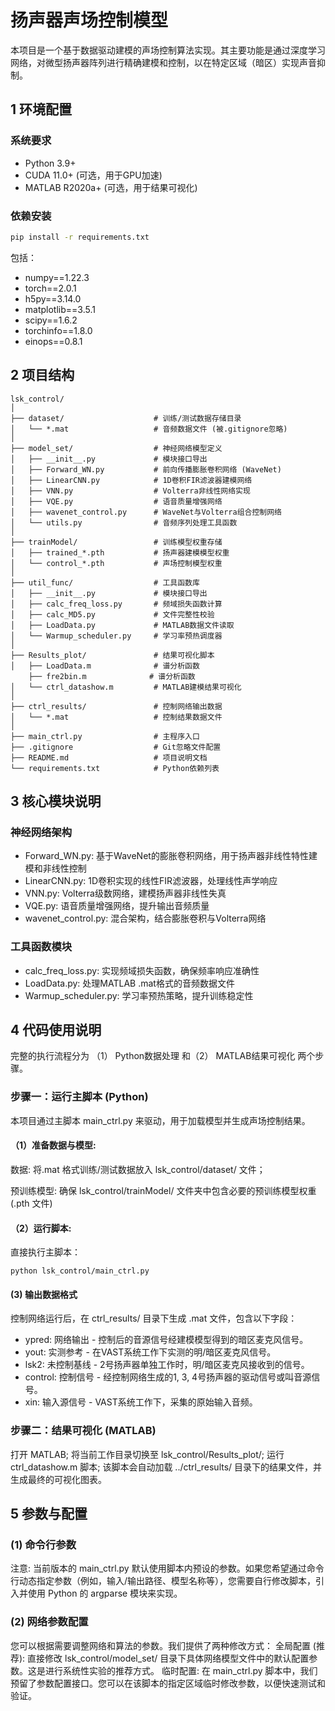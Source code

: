 
# 扬声器声场控制模型

本项目是一个基于数据驱动建模的声场控制算法实现。其主要功能是通过深度学习网络，对微型扬声器阵列进行精确建模和控制，以在特定区域（暗区）实现声音抑制。

## 1 环境配置

### 系统要求
- Python 3.9+
- CUDA 11.0+ (可选，用于GPU加速)
- MATLAB R2020a+ (可选，用于结果可视化)

###  依赖安装
```bash
pip install -r requirements.txt
```
包括：
- numpy==1.22.3
- torch==2.0.1
- h5py==3.14.0
- matplotlib==3.5.1
- scipy==1.6.2
- torchinfo==1.8.0
- einops==0.8.1

## 2 项目结构

```
lsk_control/
│
├── dataset/                    # 训练/测试数据存储目录
│   └── *.mat                   # 音频数据文件 (被.gitignore忽略)
│
├── model_set/                  # 神经网络模型定义
│   ├── __init__.py             # 模块接口导出
│   ├── Forward_WN.py           # 前向传播膨胀卷积网络 (WaveNet)
│   ├── LinearCNN.py            # 1D卷积FIR滤波器建模网络
│   ├── VNN.py                  # Volterra非线性网络实现
│   ├── VQE.py                  # 语音质量增强网络
│   ├── wavenet_control.py      # WaveNet与Volterra组合控制网络
│   └── utils.py                # 音频序列处理工具函数
│
├── trainModel/                 # 训练模型权重存储
│   ├── trained_*.pth           # 扬声器建模模型权重
│   └── control_*.pth           # 声场控制模型权重
│
├── util_func/                  # 工具函数库
│   ├── __init__.py             # 模块接口导出
│   ├── calc_freq_loss.py       # 频域损失函数计算
│   ├── calc_MD5.py             # 文件完整性校验
│   ├── LoadData.py             # MATLAB数据文件读取
│   └── Warmup_scheduler.py     # 学习率预热调度器
│
├── Results_plot/               # 结果可视化脚本
│   ├── LoadData.m              # 谱分析函数
    ├── fre2bin.m              # 谱分析函数
│   └── ctrl_datashow.m         # MATLAB建模结果可视化
│
├── ctrl_results/               # 控制网络输出数据
│   └── *.mat                   # 控制结果数据文件
│
├── main_ctrl.py                # 主程序入口
├── .gitignore                  # Git忽略文件配置
├── README.md                   # 项目说明文档
└── requirements.txt            # Python依赖列表
```

## 3 核心模块说明

### 神经网络架构
- Forward_WN.py: 基于WaveNet的膨胀卷积网络，用于扬声器非线性特性建模和非线性控制
- LinearCNN.py: 1D卷积实现的线性FIR滤波器，处理线性声学响应
- VNN.py: Volterra级数网络，建模扬声器非线性失真
- VQE.py: 语音质量增强网络，提升输出音频质量
- wavenet_control.py: 混合架构，结合膨胀卷积与Volterra网络

### 工具函数模块

- calc_freq_loss.py: 实现频域损失函数，确保频率响应准确性
- LoadData.py: 处理MATLAB .mat格式的音频数据文件
- Warmup_scheduler.py: 学习率预热策略，提升训练稳定性


## 4 代码使用说明

完整的执行流程分为 （1） Python数据处理 和（2） MATLAB结果可视化 两个步骤。
### 步骤一：运行主脚本 (Python)

本项目通过主脚本 main_ctrl.py 来驱动，用于加载模型并生成声场控制结果。
#### （1）准备数据与模型:
数据: 将.mat 格式训练/测试数据放入 lsk_control/dataset/ 文件；

预训练模型: 确保 lsk_control/trainModel/ 文件夹中包含必要的预训练模型权重 (.pth 文件)
#### （2）运行脚本:
直接执行主脚本：
```
python lsk_control/main_ctrl.py
```
####  (3) 输出数据格式
控制网络运行后，在 ctrl_results/ 目录下生成 .mat 文件，包含以下字段：
- ypred: 网络输出 - 控制后的音源信号经建模模型得到的暗区麦克风信号。
- yout: 实测参考 - 在VAST系统工作下实测的明/暗区麦克风信号。
- lsk2: 未控制基线 - 2号扬声器单独工作时，明/暗区麦克风接收到的信号。
- control: 控制信号 - 经控制网络生成的1, 3, 4号扬声器的驱动信号或叫音源信号。
- xin: 输入源信号 - VAST系统工作下，采集的原始输入音频。
  
### 步骤二：结果可视化 (MATLAB)

打开 MATLAB;
将当前工作目录切换至 lsk_control/Results_plot/;
运行 ctrl_datashow.m 脚本;
该脚本会自动加载 ../ctrl_results/ 目录下的结果文件，并生成最终的可视化图表。

## 5 参数与配置
### (1) 命令行参数
注意: 当前版本的 main_ctrl.py 默认使用脚本内预设的参数。如果您希望通过命令行动态指定参数（例如，输入/输出路径、模型名称等），您需要自行修改脚本，引入并使用 Python 的 argparse 模块来实现。
### (2) 网络参数配置
您可以根据需要调整网络和算法的参数。我们提供了两种修改方式：
全局配置 (推荐): 直接修改 lsk_control/model_set/ 目录下具体网络模型文件中的默认配置参数。这是进行系统性实验的推荐方式。
临时配置: 在 main_ctrl.py 脚本中，我们预留了参数配置接口。您可以在该脚本的指定区域临时修改参数，以便快速测试和验证。 


